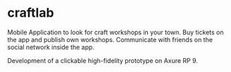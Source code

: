 # craftlab
Mobile Application to look for craft workshops in your town. Buy tickets on the app and publish own workshops. Communicate with friends on the social network inside the app.

Development of a clickable high-fidelity prototype on Axure RP 9.
